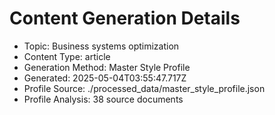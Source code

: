 # Content Generation Details

* Topic: Business systems optimization
* Content Type: article
* Generation Method: Master Style Profile
* Generated: 2025-05-04T03:55:47.717Z
* Profile Source: ./processed_data/master_style_profile.json
* Profile Analysis: 38 source documents